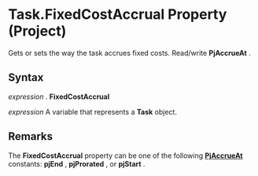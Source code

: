 
# Task.FixedCostAccrual Property (Project)

Gets or sets the way the task accrues fixed costs. Read/write  **PjAccrueAt** .


## Syntax

 _expression_ . **FixedCostAccrual**

 _expression_ A variable that represents a **Task** object.


## Remarks

The  **FixedCostAccrual** property can be one of the following **[PjAccrueAt](a86ac41f-9b7c-dd20-6d41-131b1c96af6b.md)** constants: **pjEnd** , **pjProrated** , or **pjStart** .

